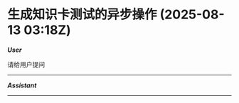 <!-- Generated by SpecStory -->

# 生成知识卡测试的异步操作 (2025-08-13 03:18Z)

_**User**_

请给用户提问

---

_**Assistant**_



---

